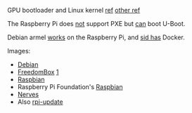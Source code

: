 GPU bootloader and Linux kernel [ref](https://github.com/raspberrypi/firmware/blob/ffda51ebff205858df0f992ab2223a1c0c8c9525/README#L7-9) [other ref](https://thekandyancode.wordpress.com/2013/09/21/how-the-raspberry-pi-boots-up/)

The Raspberry Pi does [not](http://www.raspberrypi.org/forums/viewtopic.php?t=1444) support PXE but [can](http://elinux.org/RPi_U-Boot) boot U-Boot.

Debian armel [works](https://wiki.debian.org/RaspberryPi) on the Raspberry Pi, and [sid has](https://packages.debian.org/search?keywords=docker.io&searchon=names&suite=all&section=all) Docker.

Images:
* [Debian](https://wiki.debian.org/RaspberryPi)
* [FreedomBox](https://wiki.debian.org/FreedomBox/Hardware/RaspberryPi) [1](https://github.com/freedombox/freedom-maker/blob/4e91b4275bf28c4ad4c6d415df13d8558cf7542d/freedommaker/hardware-setup#L67-L92)
* [Raspbian](https://www.raspbian.org/)
* Raspberry Pi Foundation's [Raspbian](https://www.raspberrypi.org/downloads/raspbian/)
* [Nerves](https://github.com/nerves-project/nerves_system_rpi)
* Also [rpi-update](https://github.com/Hexxeh/rpi-update/blob/850f420871fe0a1fdd13f511ac0575e637530051/README.md#root_path-and-boot_path)

